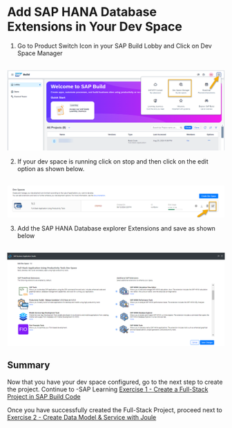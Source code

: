 # Add SAP HANA Database Extensions in Your Dev Space

1. Go to Product Switch Icon in your SAP Build Lobby and Click on Dev Space Manager

<br>![](/exercises/ex0/images/devspace.png)

2. If your dev space is running click on stop and then click on the edit option as shown below.

<br>![](/exercises/ex0/images/addplugin.png)

3. Add the SAP HANA Database explorer Extensions and save as shown below

<br>![](/exercises/ex0/images/selectplugin.png)

## Summary

Now that you have your dev space configured, go to the next step to create the project.
Continue to -SAP Learning [Exercise 1 - Create a Full-Stack Project in SAP Build Code](https://developers.sap.com/tutorials/build-code-getting-started..html)

Once you have successfully created the Full-Stack Project, proceed next to [Exercise 2 - Create Data Model & Service with Joule](exercises/ex2/README.md)


